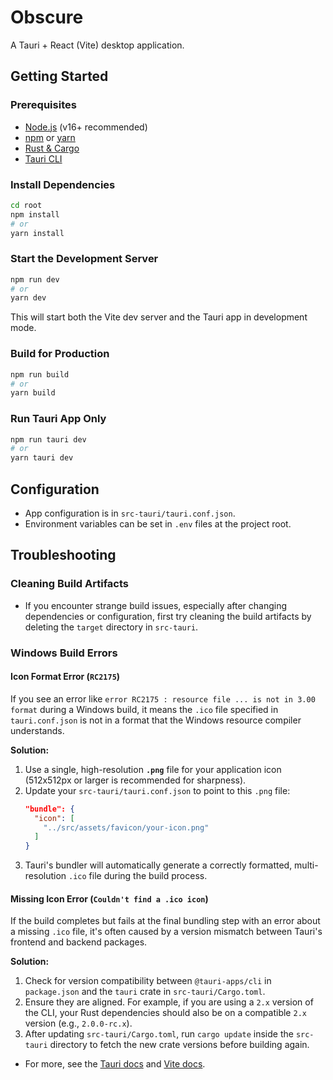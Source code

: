 # Obscure

A Tauri + React (Vite) desktop application.

## Getting Started

### Prerequisites
- [Node.js](https://nodejs.org/) (v16+ recommended)
- [npm](https://www.npmjs.com/) or [yarn](https://yarnpkg.com/)
- [Rust & Cargo](https://www.rust-lang.org/tools/install)
- [Tauri CLI](https://tauri.app/v1/guides/getting-started/prerequisites/)

### Install Dependencies
```bash
cd root
npm install
# or
yarn install
```

### Start the Development Server
```bash
npm run dev
# or
yarn dev
```

This will start both the Vite dev server and the Tauri app in development mode.

### Build for Production
```bash
npm run build
# or
yarn build
```

### Run Tauri App Only
```bash
npm run tauri dev
# or
yarn tauri dev
```

## Configuration
- App configuration is in `src-tauri/tauri.conf.json`.
- Environment variables can be set in `.env` files at the project root.

## Troubleshooting

### Cleaning Build Artifacts
- If you encounter strange build issues, especially after changing dependencies or configuration, first try cleaning the build artifacts by deleting the `target` directory in `src-tauri`.

### Windows Build Errors

#### Icon Format Error (`RC2175`)
If you see an error like `error RC2175 : resource file ... is not in 3.00 format` during a Windows build, it means the `.ico` file specified in `tauri.conf.json` is not in a format that the Windows resource compiler understands.

**Solution:**
1.  Use a single, high-resolution **`.png`** file for your application icon (512x512px or larger is recommended for sharpness).
2.  Update your `src-tauri/tauri.conf.json` to point to this `.png` file:
    ```json
    "bundle": {
      "icon": [
        "../src/assets/favicon/your-icon.png"
      ]
    }
    ```
3.  Tauri's bundler will automatically generate a correctly formatted, multi-resolution `.ico` file during the build process.

#### Missing Icon Error (`Couldn't find a .ico icon`)
If the build completes but fails at the final bundling step with an error about a missing `.ico` file, it's often caused by a version mismatch between Tauri's frontend and backend packages.

**Solution:**
1.  Check for version compatibility between `@tauri-apps/cli` in `package.json` and the `tauri` crate in `src-tauri/Cargo.toml`.
2.  Ensure they are aligned. For example, if you are using a `2.x` version of the CLI, your Rust dependencies should also be on a compatible `2.x` version (e.g., `2.0.0-rc.x`).
3.  After updating `src-tauri/Cargo.toml`, run `cargo update` inside the `src-tauri` directory to fetch the new crate versions before building again.

- For more, see the [Tauri docs](https://tauri.app/) and [Vite docs](https://vitejs.dev/). 